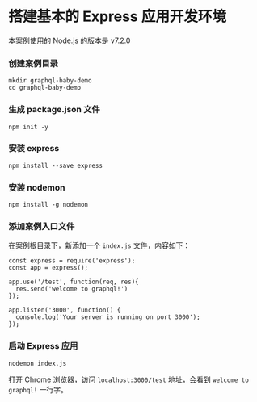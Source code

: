 # 搭建基本的 Express 应用开发环境

本案例使用的 Node.js 的版本是 v7.2.0

### 创建案例目录

```
mkdir graphql-baby-demo
cd graphql-baby-demo
```

### 生成 package.json 文件

```
npm init -y
```

### 安装 express

```
npm install --save express
```

### 安装 nodemon

```
npm install -g nodemon
```

### 添加案例入口文件

在案例根目录下，新添加一个 `index.js` 文件，内容如下：

```
const express = require('express');
const app = express();

app.use('/test', function(req, res){
  res.send('welcome to graphql!')
});

app.listen('3000', function() {
  console.log('Your server is running on port 3000');
});
```

### 启动 Express 应用

```
nodemon index.js
```

打开 Chrome 浏览器，访问 `localhost:3000/test` 地址，会看到 `welcome to graphql!` 一行字。
